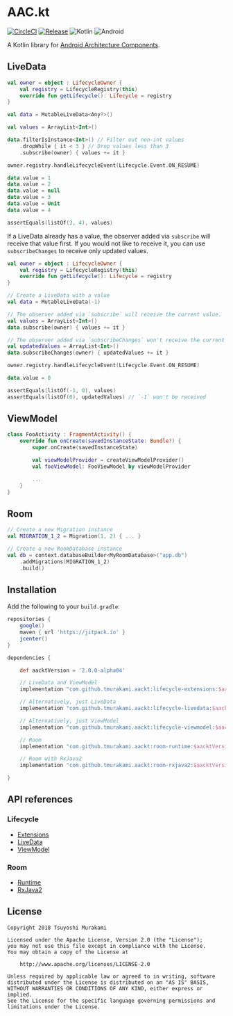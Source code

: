 # AAC.kt

[![CircleCI](https://circleci.com/gh/tmurakami/aackt.svg?style=shield)](https://circleci.com/gh/tmurakami/aackt)
[![Release](https://jitpack.io/v/tmurakami/aackt.svg)](https://jitpack.io/#tmurakami/aackt)
![Kotlin](https://img.shields.io/badge/Kotlin-1.3.20%2B-blue.svg)
![Android](https://img.shields.io/badge/Android-4.0%2B-blue.svg)

A Kotlin library for
[Android Architecture Components](https://developer.android.com/topic/libraries/architecture/).

## LiveData

```kotlin
val owner = object : LifecycleOwner {
    val registry = LifecycleRegistry(this)
    override fun getLifecycle(): Lifecycle = registry
}

val data = MutableLiveData<Any?>()

val values = ArrayList<Int>()

data.filterIsInstance<Int>() // Filter out non-int values
    .dropWhile { it < 3 } // Drop values less than 3
    .subscribe(owner) { values += it }

owner.registry.handleLifecycleEvent(Lifecycle.Event.ON_RESUME)

data.value = 1
data.value = 2
data.value = null
data.value = 3
data.value = Unit
data.value = 4

assertEquals(listOf(3, 4), values)
```

If a LiveData already has a value, the observer added via `subscribe`
will receive that value first. If you would not like to receive it, you
can use `subscribeChanges` to receive only updated values.

```kotlin
val owner = object : LifecycleOwner {
    val registry = LifecycleRegistry(this)
    override fun getLifecycle(): Lifecycle = registry
}

// Create a LiveData with a value
val data = MutableLiveData(-1)

// The observer added via `subscribe` will receive the current value.
val values = ArrayList<Int>()
data.subscribe(owner) { values += it }

// The observer added via `subscribeChanges` won't receive the current value.
val updatedValues = ArrayList<Int>()
data.subscribeChanges(owner) { updatedValues += it }

owner.registry.handleLifecycleEvent(Lifecycle.Event.ON_RESUME)

data.value = 0

assertEquals(listOf(-1, 0), values)
assertEquals(listOf(0), updatedValues) // `-1` won't be received
```

## ViewModel

```kotlin
class FooActivity : FragmentActivity() {
    override fun onCreate(savedInstanceState: Bundle?) {
        super.onCreate(savedInstanceState)

        val viewModelProvider = createViewModelProvider()
        val fooViewModel: FooViewModel by viewModelProvider

        ...
    }
}
```

## Room

```kotlin
// Create a new Migration instance
val MIGRATION_1_2 = Migration(1, 2) { ... }

// Create a new RoomDatabase instance
val db = context.databaseBuilder<MyRoomDatabase>("app.db")
    .addMigrations(MIGRATION_1_2)
    .build()
```

## Installation

Add the following to your `build.gradle`:

```groovy
repositories {
    google()
    maven { url 'https://jitpack.io' }
    jcenter()
}

dependencies {

    def aacktVersion = '2.0.0-alpha04'

    // LiveData and ViewModel
    implementation "com.github.tmurakami.aackt:lifecycle-extensions:$aacktVersion"

    // Alternatively, just LiveData
    implementation "com.github.tmurakami.aackt:lifecycle-livedata:$aacktVersion"

    // Alternatively, just ViewModel
    implementation "com.github.tmurakami.aackt:lifecycle-viewmodel:$aacktVersion"

    // Room
    implementation "com.github.tmurakami.aackt:room-runtime:$aacktVersion"

    // Room with RxJava2
    implementation "com.github.tmurakami.aackt:room-rxjava2:$aacktVersion"

}
```

## API references

### Lifecycle

- [Extensions](https://jitpack.io/com/github/tmurakami/aackt/lifecycle-extensions/2.0.0-alpha04/javadoc/lifecycle-extensions/)
- [LiveData](https://jitpack.io/com/github/tmurakami/aackt/lifecycle-livedata/2.0.0-alpha04/javadoc/lifecycle-livedata/)
- [ViewModel](https://jitpack.io/com/github/tmurakami/aackt/lifecycle-viewmodel/2.0.0-alpha04/javadoc/lifecycle-viewmodel/)

### Room

- [Runtime](https://jitpack.io/com/github/tmurakami/aackt/room-runtime/2.0.0-alpha04/javadoc/room-runtime/)
- [RxJava2](https://jitpack.io/com/github/tmurakami/aackt/room-rxjava2/2.0.0-alpha04/javadoc/room-rxjava2/)

## License

```
Copyright 2018 Tsuyoshi Murakami

Licensed under the Apache License, Version 2.0 (the "License");
you may not use this file except in compliance with the License.
You may obtain a copy of the License at

    http://www.apache.org/licenses/LICENSE-2.0

Unless required by applicable law or agreed to in writing, software
distributed under the License is distributed on an "AS IS" BASIS,
WITHOUT WARRANTIES OR CONDITIONS OF ANY KIND, either express or implied.
See the License for the specific language governing permissions and
limitations under the License.
```
